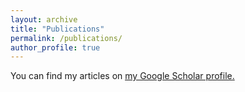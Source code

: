```yaml
---
layout: archive
title: "Publications"
permalink: /publications/
author_profile: true
---
```


<!-- {% if author.googlescholar %}-->
  You can find my articles on <u><a href="{{author.googlescholar}}">my Google Scholar profile</a>.</u>
<!-- {% endif %}-->

<!-- {% include base_path %}
{% for post in site.publications reversed %}
  {% include archive-single.html %}
{% endfor %}-->
